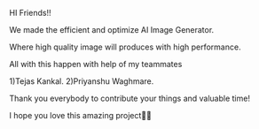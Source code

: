 HI Friends!!

We made the efficient and optimize AI Image Generator.

Where high quality image will produces with high performance.

All with this happen with help of my teammates 

1)Tejas Kankal.
2)Priyanshu Waghmare.

Thank you everybody to contribute your things and valuable time!


I hope you love this amazing project🧑‍💻